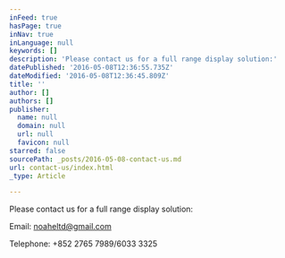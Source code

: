 ```yaml
---
inFeed: true
hasPage: true
inNav: true
inLanguage: null
keywords: []
description: 'Please contact us for a full range display solution:'
datePublished: '2016-05-08T12:36:55.735Z'
dateModified: '2016-05-08T12:36:45.809Z'
title: ''
author: []
authors: []
publisher:
  name: null
  domain: null
  url: null
  favicon: null
starred: false
sourcePath: _posts/2016-05-08-contact-us.md
url: contact-us/index.html
_type: Article

---
```

Please contact us for a full range display solution:

Email: noaheltd@gmail.com

Telephone: +852 2765 7989/6033 3325